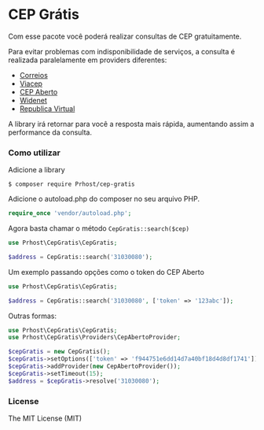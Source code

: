 # CEP Grátis

Com esse pacote você poderá realizar consultas de CEP gratuitamente.

Para evitar problemas com indisponibilidade de serviços, a consulta é realizada paralelamente em providers diferentes:

* [Correios](http://www.buscacep.correios.com.br/sistemas/buscacep/)
* [Viacep](https://viacep.com.br/)
* [CEP Aberto](http://cepaberto.com/)
* [Widenet](https://apps.widenet.com.br/busca-cep/api-de-consulta)
* [Republica Virtual](https://www.republicavirtual.com.br/cep/)

A library irá retornar para você a resposta mais rápida, aumentando assim a performance da consulta.

### Como utilizar

Adicione a library

```shell
$ composer require Prhost/cep-gratis
```
    
Adicione o autoload.php do composer no seu arquivo PHP.

```php
require_once 'vendor/autoload.php';  
```

Agora basta chamar o método `CepGratis::search($cep)`

```php
use Prhost\CepGratis\CepGratis;

$address = CepGratis::search('31030080'); 
```

Um exemplo passando opções como o token do CEP Aberto

```php
use Prhost\CepGratis\CepGratis;

$address = CepGratis::search('31030080', ['token' => '123abc']); 
```

Outras formas:

```php
use Prhost\CepGratis\CepGratis;
use Prhost\CepGratis\Providers\CepAbertoProvider;

$cepGratis = new CepGratis();
$cepGratis->setOptions(['token' => 'f944751e6dd14d7a40bf18d4d8df1741']);
$cepGratis->addProvider(new CepAbertoProvider());
$cepGratis->setTimeout(15);
$address = $cepGratis->resolve('31030080'); 
```

### License

The MIT License (MIT)
